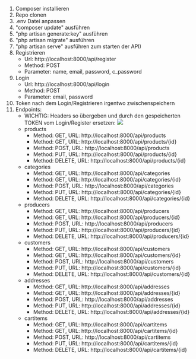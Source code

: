 1.	Composer installieren
2.	Repo clonen
3.	.env Datei anpassen
4.	"composer update" ausführen
5.	"php artisan generate:key" ausführen
6.	"php artisan migrate" ausführen
7.	"php artisan serve" ausführen zum starten der API)
8.  Registrieren
    -	Url: http://localhost:8000/api/register
    -	Method: POST
    -   Parameter: name, email, password, c_password
9.  Login
    -	Url: http://localhost:8000/api/login
    -	Method: POST
    -   Parameter: email, password
10. Token nach dem Login/Registrieren irgentwo zwischenspeichern
11. Endpoints:
    - WICHTIG:
        Headers so übergeben und <TOKEN> durch den gespeicherten TOKEN vom Login/Register ersetzen:
        <img src="https://i.imgur.com/FOrfcg3.png">
    - products
        - Method: GET, URL: http://localhost:8000/api/products
        - Method: GET, URL: http://localhost:8000/api/products/{id}
        - Method: POST, URL: http://localhost:8000/api/products
        - Method: PUT, URL: http://localhost:8000/api/products/{id}
        - Method: DELETE, URL: http://localhost:8000/api/products/{id}
    - categories
        - Method: GET, URL: http://localhost:8000/api/categories
        - Method: GET, URL: http://localhost:8000/api/categories/{id}
        - Method: POST, URL: http://localhost:8000/api/categories
        - Method: PUT, URL: http://localhost:8000/api/categories/{id}
        - Method: DELETE, URL: http://localhost:8000/api/categories/{id}
    - producers
        - Method: GET, URL: http://localhost:8000/api/producers
        - Method: GET, URL: http://localhost:8000/api/producers/{id}
        - Method: POST, URL: http://localhost:8000/api/producers
        - Method: PUT, URL: http://localhost:8000/api/producers/{id}
        - Method: DELETE, URL: http://localhost:8000/api/producers/{id}
    - customers
        - Method: GET, URL: http://localhost:8000/api/customers
        - Method: GET, URL: http://localhost:8000/api/customers/{id}
        - Method: POST, URL: http://localhost:8000/api/customers
        - Method: PUT, URL: http://localhost:8000/api/customers/{id}
        - Method: DELETE, URL: http://localhost:8000/api/customers/{id}
    - addresses
        - Method: GET, URL: http://localhost:8000/api/addresses
        - Method: GET, URL: http://localhost:8000/api/addresses/{id}
        - Method: POST, URL: http://localhost:8000/api/addresses
        - Method: PUT, URL: http://localhost:8000/api/addresses/{id}
        - Method: DELETE, URL: http://localhost:8000/api/addresses/{id}
    - cartitems
        - Method: GET, URL: http://localhost:8000/api/cartitems
        - Method: GET, URL: http://localhost:8000/api/cartitems/{id}
        - Method: POST, URL: http://localhost:8000/api/cartitems
        - Method: PUT, URL: http://localhost:8000/api/cartitems/{id}
        - Method: DELETE, URL: http://localhost:8000/api/cartitems/{id}
